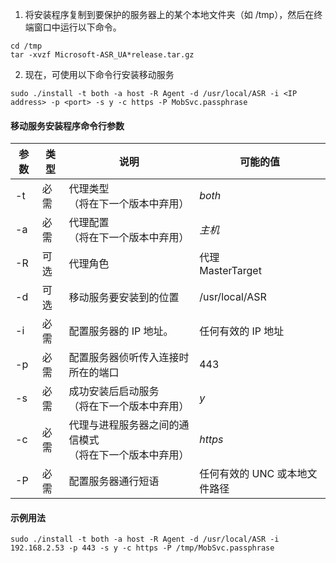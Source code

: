 1. 将安装程序复制到要保护的服务器上的某个本地文件夹（如 /tmp），然后在终端窗口中运行以下命令。
  ```
  cd /tmp
  tar -xvzf Microsoft-ASR_UA*release.tar.gz
  ```
2. 现在，可使用以下命令行安装移动服务

  ```
  sudo ./install -t both -a host -R Agent -d /usr/local/ASR -i <IP address> -p <port> -s y -c https -P MobSvc.passphrase
  ```

#### <a name="mobility-service-installer-command-line-arguments"></a>移动服务安装程序命令行参数

|参数|类型|说明|可能的值|
|-|-|-|-|
|-t |必需|代理类型<br>（将在下一个版本中弃用）|*both*|
|-a |必需|代理配置<br>（将在下一个版本中弃用） |*主机*|
|-R |可选|代理角色|代理<br>MasterTarget|
|-d |可选|移动服务要安装到的位置|/usr/local/ASR|
|-i |必需|配置服务器的 IP 地址。|任何有效的 IP 地址|
|-p |必需|配置服务器侦听传入连接时所在的端口|443|
|-s |必需|成功安装后启动服务<br>（将在下一个版本中弃用）|*y*|
|-c |必需|代理与进程服务器之间的通信模式<br>（将在下一个版本中弃用） |*https*|
|-P |必需|配置服务器通行短语|任何有效的 UNC 或本地文件路径|


#### <a name="sample-usage"></a>示例用法
```
sudo ./install -t both -a host -R Agent -d /usr/local/ASR -i 192.168.2.53 -p 443 -s y -c https -P /tmp/MobSvc.passphrase
```


<!--HONumber=Jan17_HO3-->


